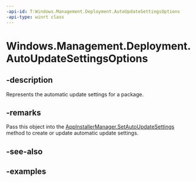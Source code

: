 ```yaml
---
-api-id: T:Windows.Management.Deployment.AutoUpdateSettingsOptions
-api-type: winrt class
---
```


# Windows.Management.Deployment.AutoUpdateSettingsOptions

<!--
public sealed class AutoUpdateSettingsOptions
-->


## -description

Represents the automatic update settings for a package.

## -remarks

Pass this object into the [AppInstallerManager.SetAutoUpdateSettings](appinstallermanager_setautoupdatesettings_1519760534.md) method to create or update automatic update settings.

## -see-also

## -examples


